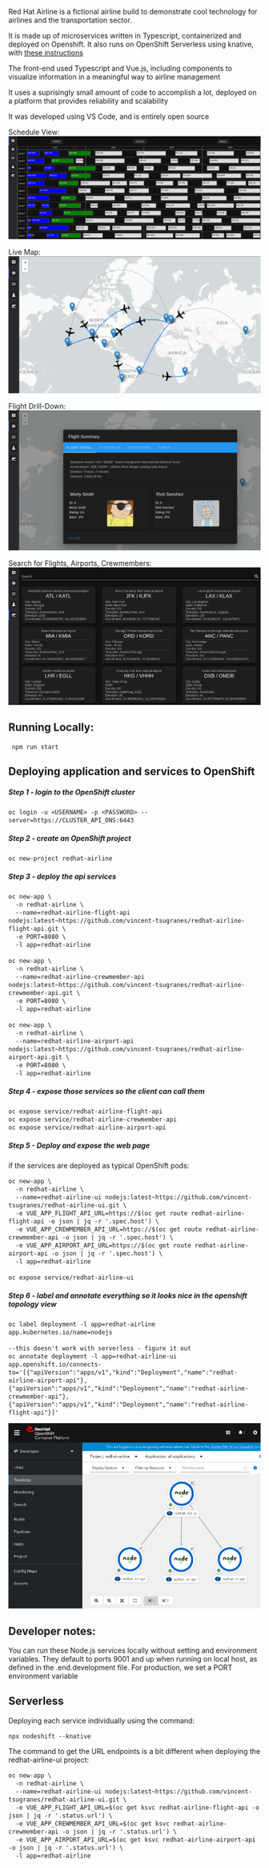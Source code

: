 Red Hat Airline is a fictional airline build to demonstrate cool technology for airlines and the transportation sector.

It is made up of microservices written in Typescript, containerized and deployed on Openshift. It also runs on OpenShift Serverless using knative, with [these instructions](#serverless)

The front-end used Typescript and Vue.js, including components to visualize information in a meaningful way to airline management

It uses a suprisingly small amount of code to accomplish a lot, deployed on a platform that provides reliability and scalability

It was developed using VS Code, and is entirely open source

Schedule View:
<img src="https://github.com/vincent-tsugranes/redhat-airline-ui/raw/main/public/redhat-airline-schedule.png"></img>

Live Map:
<img src="https://github.com/vincent-tsugranes/redhat-airline-ui/raw/main/public/redhat-airline-livemap.png"></img>

Flight Drill-Down:
<img src="https://github.com/vincent-tsugranes/redhat-airline-ui/raw/main/public/redhat-airline-flight-drilldown.png"> </img>

Search for Flights, Airports, Crewmembers:
<img src="https://github.com/vincent-tsugranes/redhat-airline-ui/raw/main/public/redhat-airline-search.png"> </img>

## Running Locally:
```
 npm run start
```

## Deploying application and services to OpenShift


##### Step 1 - login to the OpenShift cluster

```
oc login -u <USERNAME> -p <PASSWORD> --server=https://CLUSTER_API_DNS:6443
```

##### Step 2 - create an OpenShift project
```
oc new-project redhat-airline
```

##### Step 3 - deploy the api services
```
oc new-app \
  -n redhat-airline \
  --name=redhat-airline-flight-api nodejs:latest~https://github.com/vincent-tsugranes/redhat-airline-flight-api.git \
  -e PORT=8080 \
  -l app=redhat-airline

oc new-app \
  -n redhat-airline \
  --name=redhat-airline-crewmember-api nodejs:latest~https://github.com/vincent-tsugranes/redhat-airline-crewmember-api.git \
  -e PORT=8080 \
  -l app=redhat-airline

oc new-app \
  -n redhat-airline \
  --name=redhat-airline-airport-api nodejs:latest~https://github.com/vincent-tsugranes/redhat-airline-airport-api.git \
  -e PORT=8080 \
  -l app=redhat-airline
```

##### Step 4 - expose those services so the client can call them
```
oc expose service/redhat-airline-flight-api
oc expose service/redhat-airline-crewmember-api
oc expose service/redhat-airline-airport-api
```

##### Step 5 - Deploy and expose the web page

if the services are deployed as typical OpenShift pods:
```
oc new-app \
  -n redhat-airline \
  --name=redhat-airline-ui nodejs:latest~https://github.com/vincent-tsugranes/redhat-airline-ui.git \
  -e VUE_APP_FLIGHT_API_URL=https://$(oc get route redhat-airline-flight-api -o json | jq -r '.spec.host') \
  -e VUE_APP_CREWMEMBER_API_URL=https://$(oc get route redhat-airline-crewmember-api -o json | jq -r '.spec.host') \
  -e VUE_APP_AIRPORT_API_URL=https://$(oc get route redhat-airline-airport-api -o json | jq -r '.spec.host') \
  -l app=redhat-airline

oc expose service/redhat-airline-ui
```

##### Step 6 - label and annotate everything so it looks nice in the openshift topology view
```
oc label deployment -l app=redhat-airline app.kubernetes.io/name=nodejs

--this doesn't work with serverless - figure it out
oc annotate deployment -l app=redhat-airline-ui app.openshift.io/connects-to='[{"apiVersion":"apps/v1","kind":"Deployment","name":"redhat-airline-airport-api"},{"apiVersion":"apps/v1","kind":"Deployment","name":"redhat-airline-crewmember-api"},{"apiVersion":"apps/v1","kind":"Deployment","name":"redhat-airline-flight-api"}]'
```
<img src="https://github.com/vincent-tsugranes/redhat-airline-ui/raw/main/public/redhat-airline-openshift-console.png"></img>


## Developer notes:
You can run these Node.js services locally without setting and environment variables. They default to ports 9001 and up when running on local host, as defined in the .end.development file. For production, we set a PORT environment variable


## Serverless
Deploying each service individually using the command:
```
npx nodeshift --knative
```

The command to get the URL endpoints is a bit different when deploying the redhat-airline-ui project:
```
oc new-app \
  -n redhat-airline \
  --name=redhat-airline-ui nodejs:latest~https://github.com/vincent-tsugranes/redhat-airline-ui.git \
  -e VUE_APP_FLIGHT_API_URL=$(oc get ksvc redhat-airline-flight-api -o json | jq -r '.status.url') \
  -e VUE_APP_CREWMEMBER_API_URL=$(oc get ksvc redhat-airline-crewmember-api -o json | jq -r '.status.url') \
  -e VUE_APP_AIRPORT_API_URL=$(oc get ksvc redhat-airline-airport-api -o json | jq -r '.status.url') \
  -l app=redhat-airline
```

